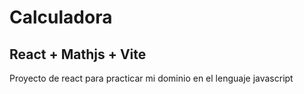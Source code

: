 # Calculadora

## React + Mathjs + Vite

Proyecto de react para practicar mi dominio en el lenguaje javascript